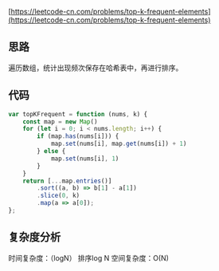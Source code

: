 [https://leetcode-cn.com/problems/top-k-frequent-elements](https://leetcode-cn.com/problems/top-k-frequent-elements)

## 思路
遍历数组，统计出现频次保存在哈希表中，再进行排序。
## 代码
```js
var topKFrequent = function (nums, k) {
    const map = new Map()
    for (let i = 0; i < nums.length; i++) {
        if (map.has(nums[i])) {
            map.set(nums[i], map.get(nums[i]) + 1)
        } else {
            map.set(nums[i], 1)
        }
    }
    return [...map.entries()]
        .sort((a, b) => b[1] - a[1])
        .slice(0, k)
        .map(a => a[0]);
};
```
## 复杂度分析
时间复杂度：（logN） 排序log N
空间复杂度：O(N) 